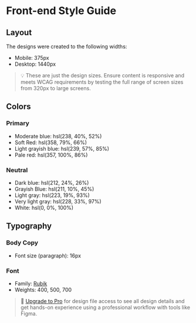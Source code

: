 # Front-end Style Guide

## Layout

The designs were created to the following widths:

-   Mobile: 375px
-   Desktop: 1440px

> 💡 These are just the design sizes. Ensure content is responsive and meets WCAG requirements by testing the full range of screen sizes from 320px to large screens.

## Colors

### Primary

-   Moderate blue: hsl(238, 40%, 52%)
-   Soft Red: hsl(358, 79%, 66%)
-   Light grayish blue: hsl(239, 57%, 85%)
-   Pale red: hsl(357, 100%, 86%)

### Neutral

-   Dark blue: hsl(212, 24%, 26%)
-   Grayish Blue: hsl(211, 10%, 45%)
-   Light gray: hsl(223, 19%, 93%)
-   Very light gray: hsl(228, 33%, 97%)
-   White: hsl(0, 0%, 100%)

## Typography

### Body Copy

-   Font size (paragraph): 16px

### Font

-   Family: [Rubik](https://fonts.google.com/specimen/Rubik)
-   Weights: 400, 500, 700

> 💎 [Upgrade to Pro](https://www.frontendmentor.io/pro?ref=style-guide) for design file access to see all design details and get hands-on experience using a professional workflow with tools like Figma.

